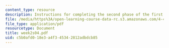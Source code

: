 ```yaml
---
content_type: resource
description: Instructions for completing the second phase of the first lab assignment.
file: /media/https%3A/open-learning-course-data-rc.s3.amazonaws.com/4-411-building-technology-laboratory-spring-2004/c5b0afd018e3a4f345342812adbdcb85_week2s04.pdf
file_type: application/pdf
resourcetype: Document
title: week2s04.pdf
uid: c5b0afd0-18e3-a4f3-4534-2812adbdcb85
---
```

